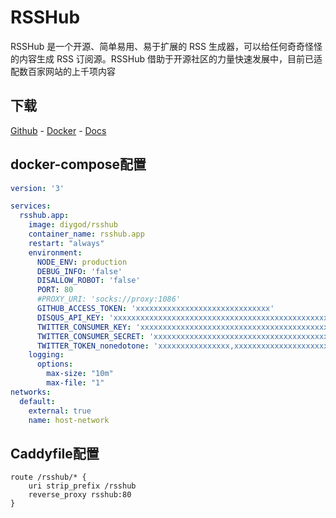 # RSSHub

RSSHub 是一个开源、简单易用、易于扩展的 RSS 生成器，可以给任何奇奇怪怪的内容生成 RSS 订阅源。RSSHub 借助于开源社区的力量快速发展中，目前已适配数百家网站的上千项内容

## 下载

[Github](https://github.com/DIYgod/RSSHub) - [Docker](https://hub.docker.com/r/diygod/rsshub) - [Docs](https://docs.rsshub.app/)


## docker-compose配置
```yaml
version: '3'

services:
  rsshub.app:
    image: diygod/rsshub
    container_name: rsshub.app
    restart: "always"
    environment:
      NODE_ENV: production
      DEBUG_INFO: 'false'
      DISALLOW_ROBOT: 'false'
      PORT: 80
      #PROXY_URI: 'socks://proxy:1086'
      GITHUB_ACCESS_TOKEN: 'xxxxxxxxxxxxxxxxxxxxxxxxxxxxxx'
      DISQUS_API_KEY: 'xxxxxxxxxxxxxxxxxxxxxxxxxxxxxxxxxxxxxxxxxxxxxxxxxxxxxxxx'
      TWITTER_CONSUMER_KEY: 'xxxxxxxxxxxxxxxxxxxxxxxxxxxxxxxxxxxxxxxxxxxxxxxx'
      TWITTER_CONSUMER_SECRET: 'xxxxxxxxxxxxxxxxxxxxxxxxxxxxxxxxxxxxxxxxxxxxxxxx'
      TWITTER_TOKEN_nonedotone: 'xxxxxxxxxxxxxxxx,xxxxxxxxxxxxxxxxxxxxxxxxxxxxxxxxxxxxxx,xxxxxxxx-xxxxxxxx,xxxxxxxxxxxxxxxxxxxxxxxxxxxxxxxxxxxxxxxx'
    logging:
      options:
        max-size: "10m"
        max-file: "1"
networks:
  default:
    external: true
    name: host-network
```

## Caddyfile配置
```Caddyfile
route /rsshub/* {
    uri strip_prefix /rsshub
    reverse_proxy rsshub:80
}
```